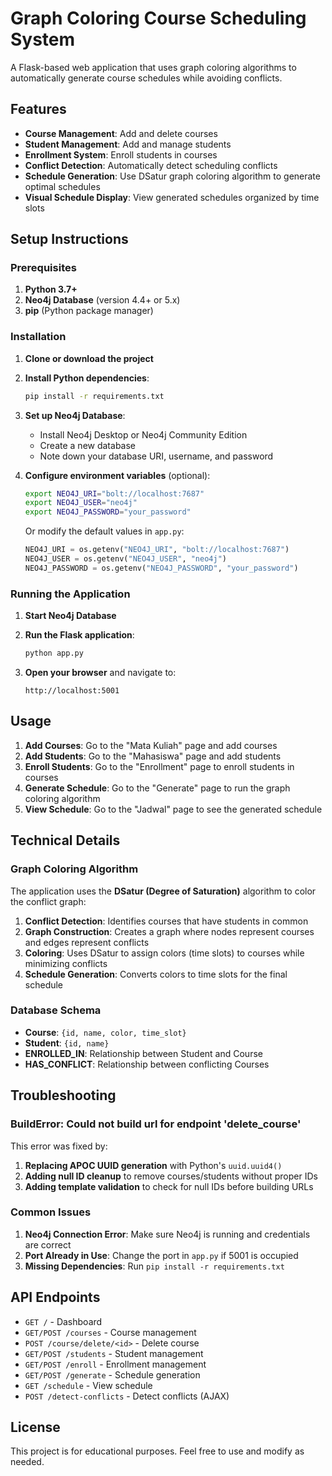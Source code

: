 # Graph Coloring Course Scheduling System

A Flask-based web application that uses graph coloring algorithms to automatically generate course schedules while avoiding conflicts.

## Features

- **Course Management**: Add and delete courses
- **Student Management**: Add and manage students
- **Enrollment System**: Enroll students in courses
- **Conflict Detection**: Automatically detect scheduling conflicts
- **Schedule Generation**: Use DSatur graph coloring algorithm to generate optimal schedules
- **Visual Schedule Display**: View generated schedules organized by time slots

## Setup Instructions

### Prerequisites

1. **Python 3.7+**
2. **Neo4j Database** (version 4.4+ or 5.x)
3. **pip** (Python package manager)

### Installation

1. **Clone or download the project**

2. **Install Python dependencies**:
   ```bash
   pip install -r requirements.txt
   ```

3. **Set up Neo4j Database**:
   - Install Neo4j Desktop or Neo4j Community Edition
   - Create a new database
   - Note down your database URI, username, and password

4. **Configure environment variables** (optional):
   ```bash
   export NEO4J_URI="bolt://localhost:7687"
   export NEO4J_USER="neo4j"
   export NEO4J_PASSWORD="your_password"
   ```

   Or modify the default values in `app.py`:
   ```python
   NEO4J_URI = os.getenv("NEO4J_URI", "bolt://localhost:7687")
   NEO4J_USER = os.getenv("NEO4J_USER", "neo4j")
   NEO4J_PASSWORD = os.getenv("NEO4J_PASSWORD", "your_password")
   ```

### Running the Application

1. **Start Neo4j Database**

2. **Run the Flask application**:
   ```bash
   python app.py
   ```

3. **Open your browser** and navigate to:
   ```
   http://localhost:5001
   ```

## Usage

1. **Add Courses**: Go to the "Mata Kuliah" page and add courses
2. **Add Students**: Go to the "Mahasiswa" page and add students
3. **Enroll Students**: Go to the "Enrollment" page to enroll students in courses
4. **Generate Schedule**: Go to the "Generate" page to run the graph coloring algorithm
5. **View Schedule**: Go to the "Jadwal" page to see the generated schedule

## Technical Details

### Graph Coloring Algorithm

The application uses the **DSatur (Degree of Saturation)** algorithm to color the conflict graph:

1. **Conflict Detection**: Identifies courses that have students in common
2. **Graph Construction**: Creates a graph where nodes represent courses and edges represent conflicts
3. **Coloring**: Uses DSatur to assign colors (time slots) to courses while minimizing conflicts
4. **Schedule Generation**: Converts colors to time slots for the final schedule

### Database Schema

- **Course**: `{id, name, color, time_slot}`
- **Student**: `{id, name}`
- **ENROLLED_IN**: Relationship between Student and Course
- **HAS_CONFLICT**: Relationship between conflicting Courses

## Troubleshooting

### BuildError: Could not build url for endpoint 'delete_course'

This error was fixed by:

1. **Replacing APOC UUID generation** with Python's `uuid.uuid4()`
2. **Adding null ID cleanup** to remove courses/students without proper IDs
3. **Adding template validation** to check for null IDs before building URLs

### Common Issues

1. **Neo4j Connection Error**: Make sure Neo4j is running and credentials are correct
2. **Port Already in Use**: Change the port in `app.py` if 5001 is occupied
3. **Missing Dependencies**: Run `pip install -r requirements.txt`

## API Endpoints

- `GET /` - Dashboard
- `GET/POST /courses` - Course management
- `POST /course/delete/<id>` - Delete course
- `GET/POST /students` - Student management
- `GET/POST /enroll` - Enrollment management
- `GET/POST /generate` - Schedule generation
- `GET /schedule` - View schedule
- `POST /detect-conflicts` - Detect conflicts (AJAX)

## License

This project is for educational purposes. Feel free to use and modify as needed. 